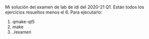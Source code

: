 Mi solución del examen de lab de idi del 2020-21 Q1. Están todos los ejercicios resueltos menos el 6. Para ejecutarlo: 
  1. qmake-qt5
  2. make
  3. ./examen
